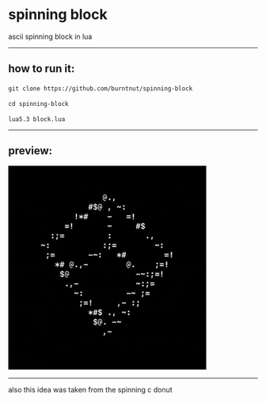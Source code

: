 # spinning block
ascii spinning block in lua

------------------

## how to run it:
`git clone https://github.com/burntnut/spinning-block`

`cd spinning-block`

`lua5.3 block.lua`

------------------
## preview:
![Preview](preview.gif)

------------------
also this idea was taken from the spinning c donut

